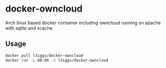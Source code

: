 docker-owncloud
===============

Arch linux based docker container including owncloud running on apache with sqlite and xcache

## Usage
```bash
docker pull l3iggs/docker-owncloud
docker run -p 80:80 -d l3iggs/docker-owncloud
```
